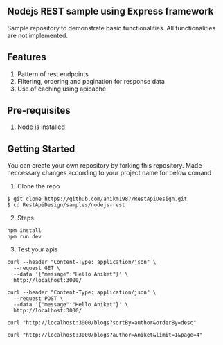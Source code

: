 Nodejs REST sample using Express framework
----------------

Sample repository to demonstrate basic functionalities. All functionalities are not implemented.

Features
---------
1. Pattern of rest endpoints
2. Filtering, ordering and pagination for response data
3. Use of caching using apicache


Pre-requisites
--------------
1. Node is installed

Getting Started
--------------
You can create your own repository by forking this repository. Made neccessary changes according to your project name for below comand

1. Clone the repo
  ```
  $ git clone https://github.com/anikm1987/RestApiDesign.git
  $ cd RestApiDesign/samples/nodejs-rest
  ```
2. Steps
```
npm install
npm run dev
```

3. Test your apis
```
curl --header "Content-Type: application/json" \
  --request GET \
  --data '{"message":"Hello Aniket"}' \
  http://localhost:3000/

curl --header "Content-Type: application/json" \
  --request POST \
  --data '{"message":"Hello Aniket"}' \
  http://localhost:3000/

curl "http://localhost:3000/blogs?sortBy=author&orderBy=desc"

curl "http://localhost:3000/blogs?author=Aniket&limit=1&page=4"
```